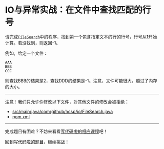 # IO与异常实战：在文件中查找匹配的行号

请完成[`FileSearch`](https://github.com/hcsp/grep-file/blob/master/src/main/java/com/github/hcsp/io/FileSearch.java)中的程序，找到第一个包含指定文本的行的行号，行号从1开始计算。若没找到，则返回-1。

例如，给定一个文件：

```
AAA
BBB
CCC
```

则查找BBB的结果是2，查找DDD的结果是-1。注意，文件可能很大，超过了内存的大小。

-----
注意！我们只允许你修改以下文件，对其他文件的修改会被拒绝：
- [src/main/java/com/github/hcsp/io/FileSearch.java](https://github.com/hcsp/grep-file/blob/master/src/main/java/com/github/hcsp/io/FileSearch.java)
- [pom.xml](https://github.com/hcsp/grep-file/blob/master/pom.xml)
-----


完成题目有困难？不妨来看看[写代码啦的相应课程](https://xiedaimala.com/tasks/661cd7ab-7fea-47d0-8e11-555d6fca751d)吧！

回到[写代码啦的题目](https://xiedaimala.com/tasks/661cd7ab-7fea-47d0-8e11-555d6fca751d/quizzes/6c87ef57-7f06-4af2-9112-86dd27ff099d)，继续挑战！
